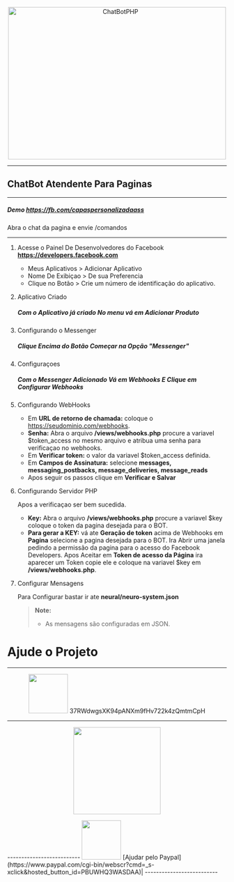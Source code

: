 
<p align="center"> <img src="https://i.imgur.com/WxWSy8C.gif" alt="ChatBotPHP" width="500" height="350"/> </p>

----------

## ChatBot Atendente Para Paginas

----------

##### Demo https://fb.com/capaspersonalizadaass
Abra o chat da pagina e envie /comandos    
    

----------

 1. Acesse o Painel De Desenvolvedores do Facebook **https://developers.facebook.com**

 
	 * Meus Aplicativos > Adicionar Aplicativo
	 * Nome De Exibiçao > De sua Preferencia
	 * Clique no Botão > Crie um número de identificação do aplicativo.
	
 2. Aplicativo Criado

	##### Com o Aplicativo já criado  No menu vá em  **Adicionar Produto**
	

 3. Configurando o Messenger

	##### Clique Encima do Botão Começar na Opção **"Messenger"**

 4. Configuraçoes

	##### Com o Messenger Adicionado Vá em **Webhooks** E Clique em **Configurar Webhooks**

 5. Configurando WebHooks


	- Em **URL de retorno de chamada:** coloque o https://seudominio.com/webhooks.
	- **Senha:** Abra o arquivo **/views/webhooks.php** procure a variavel $token_access no mesmo arquivo e atribua uma senha para verificaçao no webhooks.
	- Em **Verificar token:** o valor da variavel $token_access definida.
	- Em **Campos de Assinatura:** selecione **messages, messaging_postbacks, message_deliveries, message_reads**
	- Apos seguir os passos clique em **Verificar e Salvar**
 6. Configurando Servidor PHP

	Apos a verificaçao ser bem sucedida.
	
	- **Key:** Abra o arquivo **/views/webhooks.php** procure a variavel $key coloque o token da pagina desejada para o BOT. 
	- **Para gerar a KEY:** vá ate **Geração de token** acima de Webhooks em **Pagina** selecione a pagina desejada para o BOT. Ira Abrir uma janela pedindo a permissão da pagina para o acesso do Facebook Developers. Apos Aceitar em **Token de acesso da Página** ira aparecer um Token copie ele e coloque na variavel $key em **/views/webhooks.php**.


 7. Configurar Mensagens

	Para Configurar bastar ir ate **neural/neuro-system.json** 
	> **Note:**
	> - As mensagens são configuradas em JSON.



 # Ajude o Projeto
 
___________

<p align="center"><img src="http://imgur.com/qtrPadk.jpg" width="90" /> 37RWdwgsXK94pANXm9fHv722k4zQmtmCpH  </p> 

--------------------------
<p align="center"><img src="https://chart.googleapis.com/chart?chs=240x240&choe=UTF-8&chld=M%7C0&cht=qr&chl=37RWdwgsXK94pANXm9fHv722k4zQmtmCpH" width="200"/></p> 
--------------------------
<img src="http://i.imgur.com/PJNAV7l.png" width="90"/> [Ajudar pelo Paypal](https://www.paypal.com/cgi-bin/webscr?cmd=_s-xclick&hosted_button_id=PBUWHQ3WASDAA)| 
--------------------------

